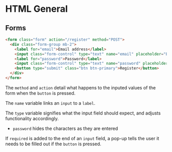 # HTML General

## Forms

```html
<form class="form" action="/register" method="POST">
  <div class="form-group mb-2">
    <label for="email">Email address</label>
    <input class="form-control" type="text" name="email" placeholder="Enter email" style="width: 300px; margin: 0px 50px 25px 0px">
    <label for="password">Password</label>
    <input class="form-control" type="text" name="password" placeholder="Password" style="width: 300px; margin: 0px 50px 25px 0px">
    <button type="submit" class="btn btn-primary">Register</button>
  </div>
</form>
```

The `method` and `action` detail what happens to the inputed values of the form when the `button` is pressed.

The `name` variable links an `input` to a `label`.

The `type` variable signifies what the input field should expect, and adjusts functionality accordingly.
* `password` hides the characters as they are entered

If `required` is added to the end of an `input` field, a pop-up tells the user it needs to be filled out if the `button` is pressed.

